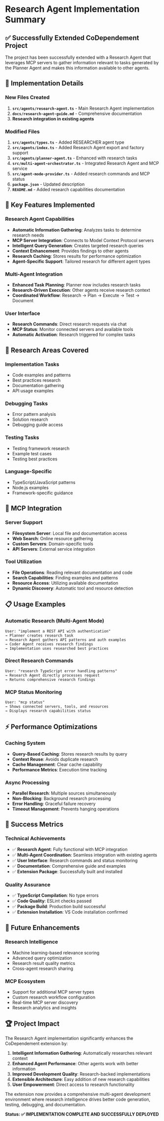 # Research Agent Implementation Summary

## ✅ Successfully Extended CoDependement Project

The project has been successfully extended with a Research Agent that leverages MCP servers to gather information relevant to tasks generated by the Planner Agent and makes this information available to other agents.

## 🔧 Implementation Details

### New Files Created
1. **`src/agents/research-agent.ts`** - Main Research Agent implementation
2. **`docs/research-agent-guide.md`** - Comprehensive documentation
3. **Research integration in existing agents**

### Modified Files
1. **`src/agents/types.ts`** - Added RESEARCHER agent type
2. **`src/agents/index.ts`** - Added Research Agent export and factory support
3. **`src/agents/planner-agent.ts`** - Enhanced with research tasks
4. **`src/multi-agent-orchestrator.ts`** - Integrated Research Agent and MCP service
5. **`src/agent-mode-provider.ts`** - Added research commands and MCP status
6. **`package.json`** - Updated description
7. **`README.md`** - Added research capabilities documentation

## 🚀 Key Features Implemented

### Research Agent Capabilities
- **Automatic Information Gathering**: Analyzes tasks to determine research needs
- **MCP Server Integration**: Connects to Model Context Protocol servers
- **Intelligent Query Generation**: Creates targeted research queries
- **Context Enhancement**: Provides findings to other agents
- **Research Caching**: Stores results for performance optimization
- **Agent-Specific Support**: Tailored research for different agent types

### Multi-Agent Integration
- **Enhanced Task Planning**: Planner now includes research tasks
- **Research-Driven Execution**: Other agents receive research context
- **Coordinated Workflow**: Research → Plan → Execute → Test → Document

### User Interface
- **Research Commands**: Direct research requests via chat
- **MCP Status**: Monitor connected servers and available tools
- **Automatic Activation**: Research triggered for complex tasks

## 🎯 Research Areas Covered

### Implementation Tasks
- Code examples and patterns
- Best practices research
- Documentation gathering
- API usage examples

### Debugging Tasks
- Error pattern analysis
- Solution research
- Debugging guide access

### Testing Tasks
- Testing framework research
- Example test cases
- Testing best practices

### Language-Specific
- TypeScript/JavaScript patterns
- Node.js examples
- Framework-specific guidance

## 🔌 MCP Integration

### Server Support
- **Filesystem Server**: Local file and documentation access
- **Web Search**: Online resource gathering
- **Custom Servers**: Domain-specific tools
- **API Servers**: External service integration

### Tool Utilization
- **File Operations**: Reading relevant documentation and code
- **Search Capabilities**: Finding examples and patterns
- **Resource Access**: Utilizing available documentation
- **Dynamic Discovery**: Automatic tool and resource detection

## 📋 Usage Examples

### Automatic Research (Multi-Agent Mode)
```
User: "implement a REST API with authentication"
→ Planner creates research task
→ Research Agent gathers API patterns and auth examples
→ Coder Agent receives research findings
→ Implementation uses researched best practices
```

### Direct Research Commands
```
User: "research TypeScript error handling patterns"
→ Research Agent directly processes request
→ Returns comprehensive research findings
```

### MCP Status Monitoring
```
User: "mcp status"
→ Shows connected servers, tools, and resources
→ Displays research capabilities status
```

## ⚡ Performance Optimizations

### Caching System
- **Query-Based Caching**: Stores research results by query
- **Context Reuse**: Avoids duplicate research
- **Cache Management**: Clear cache capability
- **Performance Metrics**: Execution time tracking

### Async Processing
- **Parallel Research**: Multiple sources simultaneously
- **Non-Blocking**: Background research processing
- **Error Handling**: Graceful failure recovery
- **Timeout Management**: Prevents hanging operations

## 🎉 Success Metrics

### Technical Achievements
- ✅ **Research Agent**: Fully functional with MCP integration
- ✅ **Multi-Agent Coordination**: Seamless integration with existing agents
- ✅ **User Interface**: Research commands and status monitoring
- ✅ **Documentation**: Comprehensive guide and examples
- ✅ **Extension Package**: Successfully built and installed

### Quality Assurance
- ✅ **TypeScript Compilation**: No type errors
- ✅ **Code Quality**: ESLint checks passed
- ✅ **Package Build**: Production build successful
- ✅ **Extension Installation**: VS Code installation confirmed

## 🔮 Future Enhancements

### Research Intelligence
- Machine learning-based relevance scoring
- Advanced query optimization
- Research result quality metrics
- Cross-agent research sharing

### MCP Ecosystem
- Support for additional MCP server types
- Custom research workflow configuration
- Real-time MCP server discovery
- Research analytics and insights

## 🏆 Project Impact

The Research Agent implementation significantly enhances the CoDependement extension by:

1. **Intelligent Information Gathering**: Automatically researches relevant context
2. **Enhanced Agent Performance**: Other agents work with better information
3. **Improved Development Quality**: Research-backed implementations
4. **Extensible Architecture**: Easy addition of new research capabilities
5. **User Empowerment**: Direct access to research functionality

The extension now provides a comprehensive multi-agent development environment where research intelligence drives better code generation, testing, debugging, and documentation.

**Status: ✅ IMPLEMENTATION COMPLETE AND SUCCESSFULLY DEPLOYED**
